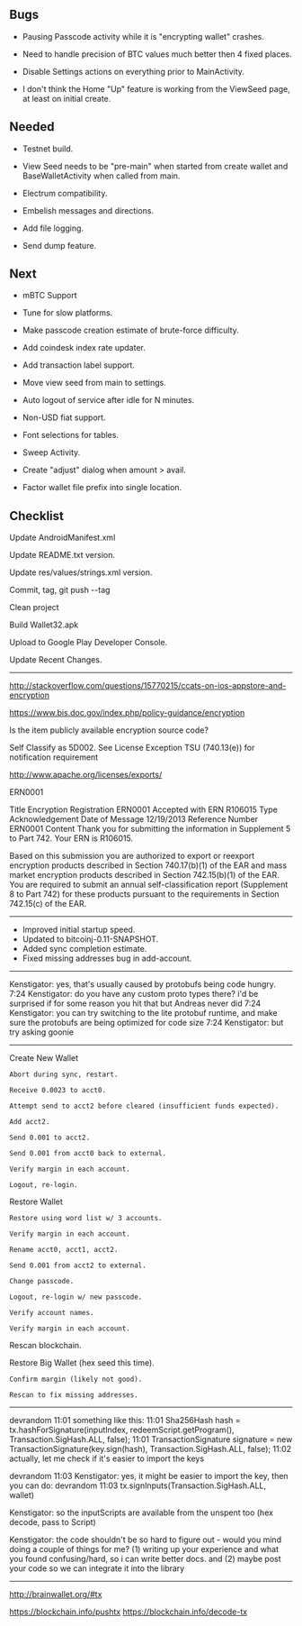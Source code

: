 
Bugs
----------------------------------------------------------------

* Pausing Passcode activity while it is "encrypting wallet" crashes.

* Need to handle precision of BTC values much better then 4 fixed places.

* Disable Settings actions on everything prior to MainActivity.

* I don't think the Home "Up" feature is working from the ViewSeed page,
  at least on initial create.

Needed
----------------------------------------------------------------

* Testnet build.

* View Seed needs to be "pre-main" when started from create wallet
  and BaseWalletActivity when called from main.

* Electrum compatibility.

* Embelish messages and directions.

* Add file logging.

* Send dump feature.


Next
----------------------------------------------------------------

* mBTC Support

* Tune for slow platforms.

* Make passcode creation estimate of brute-force difficulty.

* Add coindesk index rate updater.

* Add transaction label support.

* Move view seed from main to settings.

* Auto logout of service after idle for N minutes.

* Non-USD fiat support.

* Font selections for tables.

* Sweep Activity.

* Create "adjust" dialog when amount > avail.

* Factor wallet file prefix into single location.


Checklist
----------------------------------------------------------------

Update AndroidManifest.xml

Update README.txt version.

Update res/values/strings.xml version.

Commit, tag, git push --tag

Clean project

Build Wallet32.apk

Upload to Google Play Developer Console.

Update Recent Changes.

----------------------------------------------------------------

http://stackoverflow.com/questions/15770215/ccats-on-ios-appstore-and-encryption

https://www.bis.doc.gov/index.php/policy-guidance/encryption

Is the item 
publicly available 
encryption 
source code? 

Self Classify as 5D002. See 
License Exception TSU (740.13(e)) 
for notification requirement 

http://www.apache.org/licenses/exports/

ERN0001

Title	Encryption Registration ERN0001 Accepted with ERN R106015
Type	Acknowledgement
Date of Message	 12/19/2013
Reference Number	 ERN0001
Content	
Thank you for submitting the information in Supplement 5 to Part 742.
Your ERN is R106015.

Based on this submission you are authorized to export or reexport
encryption products described in Section 740.17(b)(1) of the EAR and
mass market encryption products described in Section 742.15(b)(1) of
the EAR.  You are required to submit an annual self-classification
report (Supplement 8 to Part 742) for these products pursuant to the
requirements in Section 742.15(c) of the EAR.

----------------------------------------------------------------

* Improved initial startup speed.
* Updated to bitcoinj-0.11-SNAPSHOT.
* Added sync completion estimate.
* Fixed missing addresses bug in add-account.

----------------------------------------------------------------

Kenstigator: yes, that's usually caused by protobufs being code hungry.
7:24 Kenstigator: do you have any custom proto types there? i'd be surprised if for some reason you hit that but Andreas never did
7:24 Kenstigator: you can try switching to the lite protobuf runtime, and make sure the protobufs are being optimized for code size
7:24 Kenstigator: but try asking goonie

----------------------------------------------------------------

Create New Wallet

    Abort during sync, restart.

    Receive 0.0023 to acct0.

    Attempt send to acct2 before cleared (insufficient funds expected).

    Add acct2.

    Send 0.001 to acct2.

    Send 0.001 from acct0 back to external.

    Verify margin in each account.

    Logout, re-login.


Restore Wallet

    Restore using word list w/ 3 accounts.

    Verify margin in each account.

    Rename acct0, acct1, acct2.

    Send 0.001 from acct2 to external.

    Change passcode.

    Logout, re-login w/ new passcode.

    Verify account names.

    Verify margin in each account.

Rescan blockchain.

Restore Big Wallet (hex seed this time).

    Confirm margin (likely not good).

    Rescan to fix missing addresses.

----------------------------------------------------------------

devrandom
11:01 something like this:
11:01         Sha256Hash hash = tx.hashForSignature(inputIndex, redeemScript.getProgram(), Transaction.SigHash.ALL, false);
11:01         TransactionSignature signature = new TransactionSignature(key.sign(hash), Transaction.SigHash.ALL, false);
11:02 actually, let me check if it's easier to import the keys

devrandom
11:03 Kenstigator: yes, it might be easier to import the key, then you can do:
devrandom
11:03 tx.signInputs(Transaction.SigHash.ALL, wallet)

Kenstigator: so the inputScripts are available from the unspent too (hex decode, pass to Script)

Kenstigator: the code shouldn't be so hard to figure out - would you
mind doing a couple of things for me? (1) writing up your experience
and what you found confusing/hard, so i can write better docs. and (2)
maybe post your code so we can integrate it into the library

----------------------------------------------------------------

http://brainwallet.org/#tx

https://blockchain.info/pushtx
https://blockchain.info/decode-tx

